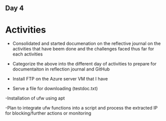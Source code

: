 ## Day 4

# Activities
- Consolidated and started documenation on the reflective journal on the activities that have beem done and the challenges faced thus far for each activities
  
- Categorize the above into the different day of activities to prepare for documentaiton in reflection journal and GitHub

- Install FTP on the Azure server VM that I have

- Serve a file for downloading (testdoc.txt)

-Installation of ufw using apt

-Plan to integrate ufw functions into a script and process the extracted IP for blocking/further actions or monitoring
